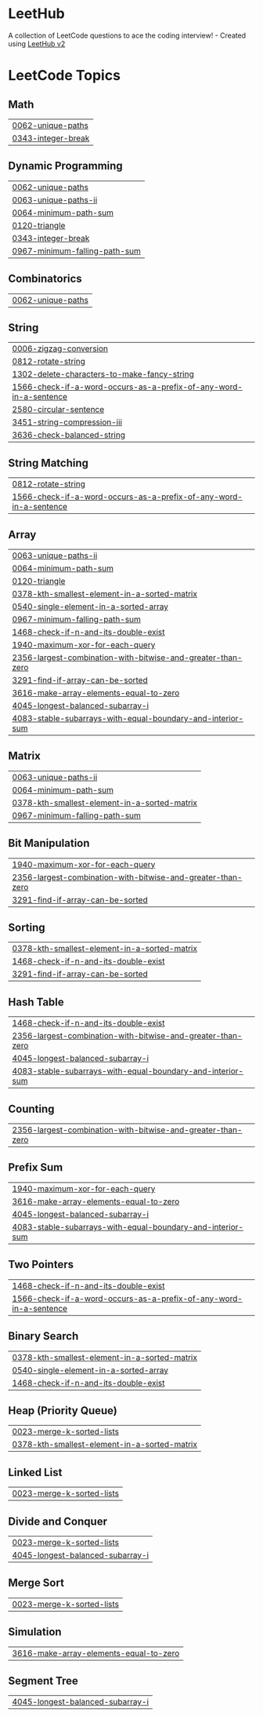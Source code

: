 # LeetHub
A collection of LeetCode questions to ace the coding interview! - Created using [LeetHub v2](https://github.com/arunbhardwaj/LeetHub-2.0)

<!---LeetCode Topics Start-->
# LeetCode Topics
## Math
|  |
| ------- |
| [0062-unique-paths](https://github.com/lokeshsk1/LeetHub/tree/master/0062-unique-paths) |
| [0343-integer-break](https://github.com/lokeshsk1/LeetHub/tree/master/0343-integer-break) |
## Dynamic Programming
|  |
| ------- |
| [0062-unique-paths](https://github.com/lokeshsk1/LeetHub/tree/master/0062-unique-paths) |
| [0063-unique-paths-ii](https://github.com/lokeshsk1/LeetHub/tree/master/0063-unique-paths-ii) |
| [0064-minimum-path-sum](https://github.com/lokeshsk1/LeetHub/tree/master/0064-minimum-path-sum) |
| [0120-triangle](https://github.com/lokeshsk1/LeetHub/tree/master/0120-triangle) |
| [0343-integer-break](https://github.com/lokeshsk1/LeetHub/tree/master/0343-integer-break) |
| [0967-minimum-falling-path-sum](https://github.com/lokeshsk1/LeetHub/tree/master/0967-minimum-falling-path-sum) |
## Combinatorics
|  |
| ------- |
| [0062-unique-paths](https://github.com/lokeshsk1/LeetHub/tree/master/0062-unique-paths) |
## String
|  |
| ------- |
| [0006-zigzag-conversion](https://github.com/lokeshsk1/LeetHub/tree/master/0006-zigzag-conversion) |
| [0812-rotate-string](https://github.com/lokeshsk1/LeetHub/tree/master/0812-rotate-string) |
| [1302-delete-characters-to-make-fancy-string](https://github.com/lokeshsk1/LeetHub/tree/master/1302-delete-characters-to-make-fancy-string) |
| [1566-check-if-a-word-occurs-as-a-prefix-of-any-word-in-a-sentence](https://github.com/lokeshsk1/LeetHub/tree/master/1566-check-if-a-word-occurs-as-a-prefix-of-any-word-in-a-sentence) |
| [2580-circular-sentence](https://github.com/lokeshsk1/LeetHub/tree/master/2580-circular-sentence) |
| [3451-string-compression-iii](https://github.com/lokeshsk1/LeetHub/tree/master/3451-string-compression-iii) |
| [3636-check-balanced-string](https://github.com/lokeshsk1/LeetHub/tree/master/3636-check-balanced-string) |
## String Matching
|  |
| ------- |
| [0812-rotate-string](https://github.com/lokeshsk1/LeetHub/tree/master/0812-rotate-string) |
| [1566-check-if-a-word-occurs-as-a-prefix-of-any-word-in-a-sentence](https://github.com/lokeshsk1/LeetHub/tree/master/1566-check-if-a-word-occurs-as-a-prefix-of-any-word-in-a-sentence) |
## Array
|  |
| ------- |
| [0063-unique-paths-ii](https://github.com/lokeshsk1/LeetHub/tree/master/0063-unique-paths-ii) |
| [0064-minimum-path-sum](https://github.com/lokeshsk1/LeetHub/tree/master/0064-minimum-path-sum) |
| [0120-triangle](https://github.com/lokeshsk1/LeetHub/tree/master/0120-triangle) |
| [0378-kth-smallest-element-in-a-sorted-matrix](https://github.com/lokeshsk1/LeetHub/tree/master/0378-kth-smallest-element-in-a-sorted-matrix) |
| [0540-single-element-in-a-sorted-array](https://github.com/lokeshsk1/LeetHub/tree/master/0540-single-element-in-a-sorted-array) |
| [0967-minimum-falling-path-sum](https://github.com/lokeshsk1/LeetHub/tree/master/0967-minimum-falling-path-sum) |
| [1468-check-if-n-and-its-double-exist](https://github.com/lokeshsk1/LeetHub/tree/master/1468-check-if-n-and-its-double-exist) |
| [1940-maximum-xor-for-each-query](https://github.com/lokeshsk1/LeetHub/tree/master/1940-maximum-xor-for-each-query) |
| [2356-largest-combination-with-bitwise-and-greater-than-zero](https://github.com/lokeshsk1/LeetHub/tree/master/2356-largest-combination-with-bitwise-and-greater-than-zero) |
| [3291-find-if-array-can-be-sorted](https://github.com/lokeshsk1/LeetHub/tree/master/3291-find-if-array-can-be-sorted) |
| [3616-make-array-elements-equal-to-zero](https://github.com/lokeshsk1/LeetHub/tree/master/3616-make-array-elements-equal-to-zero) |
| [4045-longest-balanced-subarray-i](https://github.com/lokeshsk1/LeetHub/tree/master/4045-longest-balanced-subarray-i) |
| [4083-stable-subarrays-with-equal-boundary-and-interior-sum](https://github.com/lokeshsk1/LeetHub/tree/master/4083-stable-subarrays-with-equal-boundary-and-interior-sum) |
## Matrix
|  |
| ------- |
| [0063-unique-paths-ii](https://github.com/lokeshsk1/LeetHub/tree/master/0063-unique-paths-ii) |
| [0064-minimum-path-sum](https://github.com/lokeshsk1/LeetHub/tree/master/0064-minimum-path-sum) |
| [0378-kth-smallest-element-in-a-sorted-matrix](https://github.com/lokeshsk1/LeetHub/tree/master/0378-kth-smallest-element-in-a-sorted-matrix) |
| [0967-minimum-falling-path-sum](https://github.com/lokeshsk1/LeetHub/tree/master/0967-minimum-falling-path-sum) |
## Bit Manipulation
|  |
| ------- |
| [1940-maximum-xor-for-each-query](https://github.com/lokeshsk1/LeetHub/tree/master/1940-maximum-xor-for-each-query) |
| [2356-largest-combination-with-bitwise-and-greater-than-zero](https://github.com/lokeshsk1/LeetHub/tree/master/2356-largest-combination-with-bitwise-and-greater-than-zero) |
| [3291-find-if-array-can-be-sorted](https://github.com/lokeshsk1/LeetHub/tree/master/3291-find-if-array-can-be-sorted) |
## Sorting
|  |
| ------- |
| [0378-kth-smallest-element-in-a-sorted-matrix](https://github.com/lokeshsk1/LeetHub/tree/master/0378-kth-smallest-element-in-a-sorted-matrix) |
| [1468-check-if-n-and-its-double-exist](https://github.com/lokeshsk1/LeetHub/tree/master/1468-check-if-n-and-its-double-exist) |
| [3291-find-if-array-can-be-sorted](https://github.com/lokeshsk1/LeetHub/tree/master/3291-find-if-array-can-be-sorted) |
## Hash Table
|  |
| ------- |
| [1468-check-if-n-and-its-double-exist](https://github.com/lokeshsk1/LeetHub/tree/master/1468-check-if-n-and-its-double-exist) |
| [2356-largest-combination-with-bitwise-and-greater-than-zero](https://github.com/lokeshsk1/LeetHub/tree/master/2356-largest-combination-with-bitwise-and-greater-than-zero) |
| [4045-longest-balanced-subarray-i](https://github.com/lokeshsk1/LeetHub/tree/master/4045-longest-balanced-subarray-i) |
| [4083-stable-subarrays-with-equal-boundary-and-interior-sum](https://github.com/lokeshsk1/LeetHub/tree/master/4083-stable-subarrays-with-equal-boundary-and-interior-sum) |
## Counting
|  |
| ------- |
| [2356-largest-combination-with-bitwise-and-greater-than-zero](https://github.com/lokeshsk1/LeetHub/tree/master/2356-largest-combination-with-bitwise-and-greater-than-zero) |
## Prefix Sum
|  |
| ------- |
| [1940-maximum-xor-for-each-query](https://github.com/lokeshsk1/LeetHub/tree/master/1940-maximum-xor-for-each-query) |
| [3616-make-array-elements-equal-to-zero](https://github.com/lokeshsk1/LeetHub/tree/master/3616-make-array-elements-equal-to-zero) |
| [4045-longest-balanced-subarray-i](https://github.com/lokeshsk1/LeetHub/tree/master/4045-longest-balanced-subarray-i) |
| [4083-stable-subarrays-with-equal-boundary-and-interior-sum](https://github.com/lokeshsk1/LeetHub/tree/master/4083-stable-subarrays-with-equal-boundary-and-interior-sum) |
## Two Pointers
|  |
| ------- |
| [1468-check-if-n-and-its-double-exist](https://github.com/lokeshsk1/LeetHub/tree/master/1468-check-if-n-and-its-double-exist) |
| [1566-check-if-a-word-occurs-as-a-prefix-of-any-word-in-a-sentence](https://github.com/lokeshsk1/LeetHub/tree/master/1566-check-if-a-word-occurs-as-a-prefix-of-any-word-in-a-sentence) |
## Binary Search
|  |
| ------- |
| [0378-kth-smallest-element-in-a-sorted-matrix](https://github.com/lokeshsk1/LeetHub/tree/master/0378-kth-smallest-element-in-a-sorted-matrix) |
| [0540-single-element-in-a-sorted-array](https://github.com/lokeshsk1/LeetHub/tree/master/0540-single-element-in-a-sorted-array) |
| [1468-check-if-n-and-its-double-exist](https://github.com/lokeshsk1/LeetHub/tree/master/1468-check-if-n-and-its-double-exist) |
## Heap (Priority Queue)
|  |
| ------- |
| [0023-merge-k-sorted-lists](https://github.com/lokeshsk1/LeetHub/tree/master/0023-merge-k-sorted-lists) |
| [0378-kth-smallest-element-in-a-sorted-matrix](https://github.com/lokeshsk1/LeetHub/tree/master/0378-kth-smallest-element-in-a-sorted-matrix) |
## Linked List
|  |
| ------- |
| [0023-merge-k-sorted-lists](https://github.com/lokeshsk1/LeetHub/tree/master/0023-merge-k-sorted-lists) |
## Divide and Conquer
|  |
| ------- |
| [0023-merge-k-sorted-lists](https://github.com/lokeshsk1/LeetHub/tree/master/0023-merge-k-sorted-lists) |
| [4045-longest-balanced-subarray-i](https://github.com/lokeshsk1/LeetHub/tree/master/4045-longest-balanced-subarray-i) |
## Merge Sort
|  |
| ------- |
| [0023-merge-k-sorted-lists](https://github.com/lokeshsk1/LeetHub/tree/master/0023-merge-k-sorted-lists) |
## Simulation
|  |
| ------- |
| [3616-make-array-elements-equal-to-zero](https://github.com/lokeshsk1/LeetHub/tree/master/3616-make-array-elements-equal-to-zero) |
## Segment Tree
|  |
| ------- |
| [4045-longest-balanced-subarray-i](https://github.com/lokeshsk1/LeetHub/tree/master/4045-longest-balanced-subarray-i) |
<!---LeetCode Topics End-->